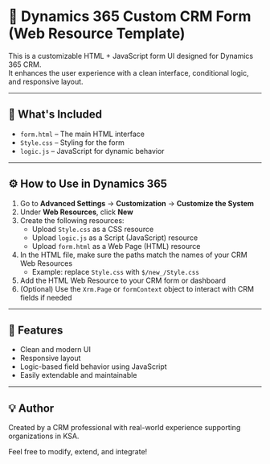 
# 💼 Dynamics 365 Custom CRM Form (Web Resource Template)

This is a customizable HTML + JavaScript form UI designed for Dynamics 365 CRM.  
It enhances the user experience with a clean interface, conditional logic, and responsive layout.

---

## 📂 What's Included

- `form.html` – The main HTML interface
- `Style.css` – Styling for the form
- `logic.js` – JavaScript for dynamic behavior

---

## ⚙️ How to Use in Dynamics 365

1. Go to **Advanced Settings** → **Customization** → **Customize the System**
2. Under **Web Resources**, click **New**
3. Create the following resources:
   - Upload `Style.css` as a CSS resource
   - Upload `logic.js` as a Script (JavaScript) resource
   - Upload `form.html` as a Web Page (HTML) resource
4. In the HTML file, make sure the paths match the names of your CRM Web Resources
   - Example: replace `Style.css` with `$/new_/Style.css`
5. Add the HTML Web Resource to your CRM form or dashboard
6. (Optional) Use the `Xrm.Page` or `formContext` object to interact with CRM fields if needed

---

## 🧠 Features

- Clean and modern UI
- Responsive layout
- Logic-based field behavior using JavaScript
- Easily extendable and maintainable

---

## 💡 Author

Created by a CRM professional with real-world experience supporting organizations in KSA.

Feel free to modify, extend, and integrate!


